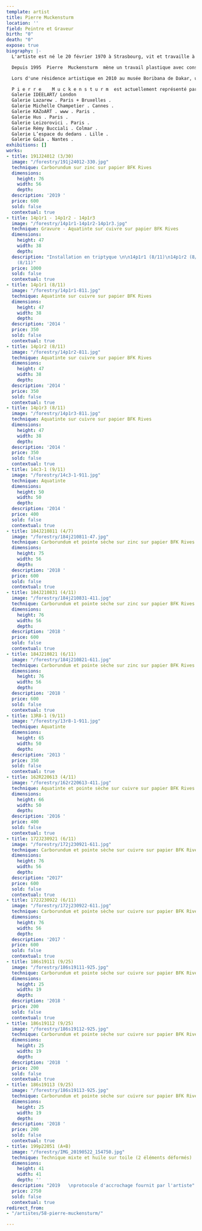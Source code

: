 ```yaml
---
template: artist
title: Pierre Muckensturm
location: ''
field: Peintre et Graveur
birth: "0"
death: "0"
expose: true
biography: |-
  L'artiste est né le 20 février 1970 à Strasbourg, vit et travaille à Colmar. En 1994, lors de sa formation à l'Institut Universitaire de Formation des Maîtres à Colmar, il a pour professeur Jean Jérome, enseignant à la faculté d'arts plastiques de Strasbourg avec lequel il se lie d'amitié et qui lui transmet sa passion de la peinture. Il participe entre 1997 et 2001 à des ateliers d'art plastiques et aura de ce fait l'occasion de faire découvrir ses premiers travaux lors d'expositions collectives au Centre Rhénan d'Art Contemporain à Altkirch (France). Depuis lors il mène une carrière artistique parallèlement à sa profession d'enseignant spécialisé.

  Depuis 1995  Pierre  Muckensturm  mène un travail plastique avec constance, distant de tout effet de mode, dans lequel apparaît la volonté de réfléchir le tableau comme une clé de compréhension du rapport que nous pouvons avoir à notre propre temporalité. Le processus fondateur du travail de Pierre Muckensturm trouve son origine dans une visite de la chapelle de Ronchamp, œuvre maîtresse de l’architecte Charles Edouard Jeanneret. Là, il comprend qu’une justesse peut être puisée dans un subtil dialogue entre massivité et élévation. Dès lors, l'artiste décide d’adopter un langage formel simple : le tableau se construira à partir de deux pôles : un tracé massif s’allégeant par sa juxtaposition à des vides. Cette simplicité formelle sera associée à une matérialité très dépouillée, qui inscrira l’oeuvre dans un temps indicible. L'artiste a franchi un pas important dans ses recherches par une pratique assidue de la gravure notamment au sein des ateliers Rémy Bucciali. Elle participe à une évolution de sa peinture : son oeuvre gravée s’applique, par des déploiements de lignes contenues qui peuvent se faire formes, à fixer sa perception temporelle ressentie lors d’une résidence sur le continent africain. Pierre Muckensturm veille depuis toujours à ce que ses oeuvres tant gravées que peintes soient, comme ont pu l’être en leur temps les peintures japonaises, des «objets tranquilles», des formes silencieuses. Il appuie ses recherches sur la certitude que, comme a pu l’affirmer Julius Bissier : « le calme est plus grand que la tempête».

  Lors d'une résidence artistique en 2010 au musée Boribana de Dakar, un inconnu rapport à la temporalité d'une infinie souplesse s'impose à lui en Afrique. A partir de cette expérience, parallèlement à son œuvre peinte, il développe un important travail de gravure, en collaboration avec le taille-doucier Rémy Bucciali, qui vise la fixation d'une ligne/forme d'une souplesse, courbure et d'un déploiement qui puissent le plus justement exprimer sa nouvelle préhension temporelle.

  P i e r r e    M u c k e n s t u r m  est actuellement représenté par :
  Galerie IDEELART/ London
  Galerie Lazarew . Paris + Bruxelles .
  Galerie Michelle Champetier . Cannes .
  Galerie KAZoART . www . Paris .
  Galerie Hus . Paris .
  Galerie Leizorovici . Paris .
  Galerie Rémy Bucciali . Colmar .
  Galerie L’espace du dedans . Lille .
  Galerie Gaïa . Nantes .
exhibitions: []
works:
- title: 191J24012 (3/30)
  image: "/forestry/191j24012-330.jpg"
  technique: Carborundum sur zinc sur papier BFK Rives
  dimensions:
    height: 76
    width: 56
    depth: 
  description: '2019 '
  price: 600
  sold: false
  contextual: true
- title: 14p1r1 - 14p1r2 - 14p1r3
  image: "/forestry/14p1r1-14p1r2-14p1r3.jpg"
  technique: Gravure - Aquatinte sur cuivre sur papier BFK Rives
  dimensions:
    height: 47
    width: 38
    depth: 
  description: "Installation en triptyque \n\n14p1r1 (8/11)\n14p1r2 (8/11)\n14p1r3
    (8/11)"
  price: 1000
  sold: false
  contextual: true
- title: 14p1r1 (8/11)
  image: "/forestry/14p1r1-811.jpg"
  technique: Aquatinte sur cuivre sur papier BFK Rives
  dimensions:
    height: 47
    width: 38
    depth: 
  description: '2014 '
  price: 350
  sold: false
  contextual: true
- title: 14p1r2 (8/11)
  image: "/forestry/14p1r2-811.jpg"
  technique: Aquatinte sur cuivre sur papier BFK Rives
  dimensions:
    height: 47
    width: 38
    depth: 
  description: '2014 '
  price: 350
  sold: false
  contextual: true
- title: 14p1r3 (8/11)
  image: "/forestry/14p1r3-811.jpg"
  technique: Aquatinte sur cuivre sur papier BFK Rives
  dimensions:
    height: 47
    width: 38
    depth: 
  description: '2014 '
  price: 350
  sold: false
  contextual: true
- title: 14c3-1 (9/11)
  image: "/forestry/14c3-1-911.jpg"
  technique: Aquatinte
  dimensions:
    height: 50
    width: 50
    depth: 
  description: '2014 '
  price: 400
  sold: false
  contextual: true
- title: 184J210811 (4/7)
  image: "/forestry/184j210811-47.jpg"
  technique: Carborundum et pointe sèche sur zinc sur papier BFK Rives
  dimensions:
    height: 75
    width: 56
    depth: 
  description: '2018 '
  price: 600
  sold: false
  contextual: true
- title: 184J210831 (4/11)
  image: "/forestry/184j210831-411.jpg"
  technique: Carborundum et pointe sèche sur zinc sur papier BFK Rives
  dimensions:
    height: 76
    width: 56
    depth: 
  description: '2018 '
  price: 600
  sold: false
  contextual: true
- title: 184J210821 (6/11)
  image: "/forestry/184j210821-611.jpg"
  technique: Carborundum et pointe sèche sur zinc sur papier BFK Rives
  dimensions:
    height: 76
    width: 56
    depth: 
  description: '2018 '
  price: 600
  sold: false
  contextual: true
- title: 13R8-1 (9/11)
  image: "/forestry/13r8-1-911.jpg"
  technique: Aquatinte
  dimensions:
    height: 65
    width: 50
    depth: 
  description: '2013 '
  price: 350
  sold: false
  contextual: true
- title: 162R220613 (4/11)
  image: "/forestry/162r220613-411.jpg"
  technique: Aquatinte et pointe sèche sur cuivre sur papier BFK Rives
  dimensions:
    height: 66
    width: 50
    depth: 
  description: '2016 '
  price: 400
  sold: false
  contextual: true
- title: 172J230921 (6/11)
  image: "/forestry/172j230921-611.jpg"
  technique: Carborundum et pointe sèche sur cuivre sur papier BFK Rives
  dimensions:
    height: 76
    width: 56
    depth: 
  description: "2017"
  price: 600
  sold: false
  contextual: true
- title: 172J230922 (6/11)
  image: "/forestry/172j230922-611.jpg"
  technique: Carborundum et pointe sèche sur cuivre sur papier BFK Rives
  dimensions:
    height: 76
    width: 56
    depth: 
  description: '2017 '
  price: 600
  sold: false
  contextual: true
- title: 186s19111 (9/25)
  image: "/forestry/186s19111-925.jpg"
  technique: Carborundum et pointe sèche sur cuivre sur papier BFK Rives
  dimensions:
    height: 25
    width: 19
    depth: 
  description: '2018 '
  price: 200
  sold: false
  contextual: true
- title: 186s19112 (9/25)
  image: "/forestry/186s19112-925.jpg"
  technique: Carborundum et pointe sèche sur cuivre sur papier BFK Rives
  dimensions:
    height: 25
    width: 19
    depth: 
  description: '2018  '
  price: 200
  sold: false
  contextual: true
- title: 186s19113 (9/25)
  image: "/forestry/186s19113-925.jpg"
  technique: Carborundum et pointe sèche sur cuivre sur papier BFK Rives
  dimensions:
    height: 25
    width: 19
    depth: 
  description: '2018 '
  price: 200
  sold: false
  contextual: true
- title: 199p22051 (A+B)
  image: "/forestry/IMG_20190522_154750.jpg"
  technique: Technique mixte et huile sur toile (2 éléments déformés)
  dimensions:
    height: 41
    width: 41
    depth: ''
  description: "2019   \nprotocole d'accrochage fournit par l'artiste"
  price: 2750
  sold: false
  contextual: true
redirect_from:
- "/artistes/58-pierre-muckensturm/"

---
```

